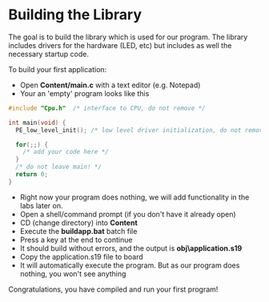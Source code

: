 # Building the Library
The goal is to build the library which is used for our program. 
The library includes drivers for the hardware (LED, etc) but includes as well the necessary startup code.


To build your first application:
* Open **Content/main.c** with a text editor (e.g. Notepad)
* Your an 'empty' program looks like this
```cpp
#include "Cpu.h"  /* interface to CPU, do not remove */

int main(void) {
  PE_low_level_init(); /* low level driver initialization, do not remove */

  for(;;) {
    /* add your code here */
  }
  /* do not leave main! */
  return 0;
}
```
* Right now your program does nothing, we will add functionality in the labs later on.
* Open a shell/command prompt (if you don't have it already open)
* CD (change directory) into **Content**
* Execute the **buildapp.bat** batch file
* Press a key at the end to continue
* It should build without errors, and the output is **obj\application.s19**
* Copy the application.s19 file to board
* It will automatically execute the program. But as our program does nothing, you won't see anything 

Congratulations, you have compiled and run your first program!


